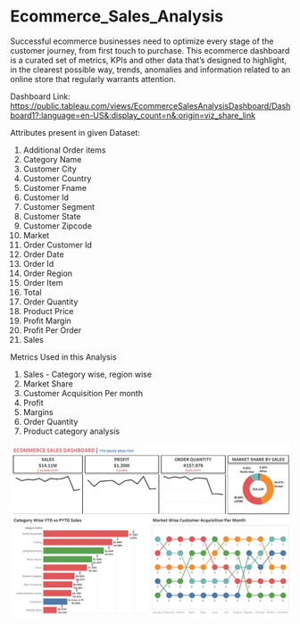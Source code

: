 # Ecommerce_Sales_Analysis

Successful ecommerce businesses need to optimize every stage of the customer journey, from first touch to purchase. This ecommerce dashboard is a curated set of metrics, KPIs and other data that’s designed to highlight, in the clearest possible way, trends, anomalies and information related to an online store that regularly warrants attention.

Dashboard Link: https://public.tableau.com/views/EcommerceSalesAnalysisDashboard/Dashboard1?:language=en-US&:display_count=n&:origin=viz_share_link

Attributes present in given Dataset:
1. Additional Order items	
2. Category Name	
3. Customer City	
4. Customer Country	
5. Customer Fname	
6. Customer Id	
7. Customer Segment	
8. Customer State	
9. Customer Zipcode	
10. Market	
11. Order Customer Id	
12. Order Date	
13. Order Id	
14. Order Region	
15. Order Item 
16. Total	
17. Order Quantity	
18. Product Price	
19. Profit Margin	
20. Profit Per Order	
21. Sales

Metrics Used in this Analysis

1. Sales - Category wise, region wise
2. Market Share 
3. Customer Acquisition Per month
4. Profit
5. Margins
6. Order Quantity
7. Product category analysis

![image](https://github.com/ShrishtiHore/Ecommerce_Sales_Analysis/blob/main/Ecommerce%20Sales%20Analysis%20Dashboard.png)
